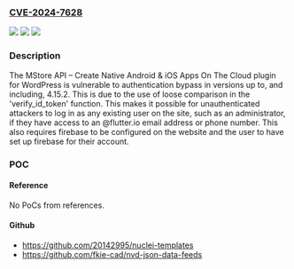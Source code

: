 ### [CVE-2024-7628](https://cve.mitre.org/cgi-bin/cvename.cgi?name=CVE-2024-7628)
![](https://img.shields.io/static/v1?label=Product&message=MStore%20API%20%E2%80%93%20Create%20Native%20Android%20%26%20iOS%20Apps%20On%20The%20Cloud&color=blue)
![](https://img.shields.io/static/v1?label=Version&message=*%3C%3D%204.15.2%20&color=brighgreen)
![](https://img.shields.io/static/v1?label=Vulnerability&message=CWE-288%20Authentication%20Bypass%20Using%20an%20Alternate%20Path%20or%20Channel&color=brighgreen)

### Description

The MStore API – Create Native Android & iOS Apps On The Cloud plugin for WordPress is vulnerable to authentication bypass in versions up to, and including, 4.15.2. This is due to the use of loose comparison in the 'verify_id_token' function. This makes it possible for unauthenticated attackers to log in as any existing user on the site, such as an administrator, if they have access to an @flutter.io email address or phone number. This also requires firebase to be configured on the website and the user to have set up firebase for their account.

### POC

#### Reference
No PoCs from references.

#### Github
- https://github.com/20142995/nuclei-templates
- https://github.com/fkie-cad/nvd-json-data-feeds

